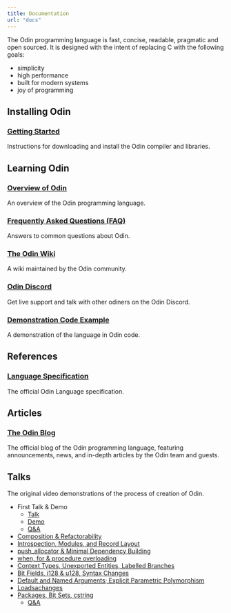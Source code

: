 ```yaml
---
title: Documentation
url: "docs"
---
```


The Odin programming language is fast, concise, readable, pragmatic and open sourced. It is designed with the intent of replacing C with the following goals:

* simplicity
* high performance
* built for modern systems
* joy of programming

## Installing Odin

### [Getting Started](/docs/install)

Instructions for downloading and install the Odin compiler and libraries.


## Learning Odin

### [Overview of Odin](/docs/overview)

An overview of the Odin programming language.

### [Frequently Asked Questions (FAQ)](/docs/faq)

Answers to common questions about Odin.

### [The Odin Wiki](https://github.com/odin-lang/Odin/wiki)

A wiki maintained by the Odin community.

### [Odin Discord](https://discord.gg/sVBPHEv)

Get live support and talk with other odiners on the Odin Discord.

### [Demonstration Code Example](/docs/code-example)

A demonstration of the language in Odin code.

## References

### [Language Specification](/ref/spec)

The official Odin Language specification.

## Articles

### [The Odin Blog](/blog)

The official blog of the Odin programming language, featuring announcements, news, and in-depth articles by the Odin team and guests.


## Talks

The original video demonstrations of the process of creation of Odin.

* First Talk & Demo
	- [Talk](https://youtu.be/TMCkT-uASaE?t=338)
	- [Demo](https://youtu.be/TMCkT-uASaE?t=1800)
	- [Q&A](https://youtu.be/TMCkT-uASaE?t=5749)
* [Composition & Refactorability](https://www.youtube.com/watch?v=n1wemZfcbXM)
* [Introspection, Modules, and Record Layout](https://www.youtube.com/watch?v=UFq8rhWhx4s)
* [push_allocator & Minimal Dependency Building](https://www.youtube.com/watch?v=f_LGVOAMb78)
* [when, for & procedure overloading](https://www.youtube.com/watch?v=OzeOekzyZK8)
* [Context Types, Unexported Entities, Labelled Branches](https://www.youtube.com/watch?v=CkHVwT1Qk-g)
* [Bit Fields, i128 & u128, Syntax Changes](https://www.youtube.com/watch?v=NlTutcLyF64)
* [Default and Named Arguments; Explicit Parametric Polymorphism](https://www.youtube.com/watch?v=-XQZE6S6zUU)
* [Loadsachanges](https://www.youtube.com/watch?v=ar0vFMoMtrI)
* [Packages, Bit Sets, cstring](https://youtu.be/b8bJbjiXZrQ)
	- [Q&A](https://youtu.be/5jmxyIfyyTk)
